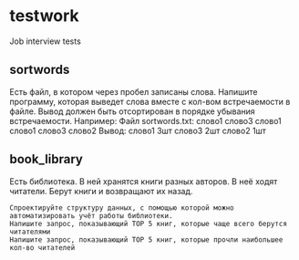 # testwork
Job interview tests

## sortwords

Есть файл, в котором через пробел записаны слова. Напишите программу, которая выведет слова
вместе с кол-вом встречаемости в файле. Вывод должен быть отсортирован в порядке убывания
встречаемости.
Например:
Файл sortwords.txt: слово1 слово3 слово1 слово1 слово3 слово2
Вывод:
слово1 3шт
слово3 2шт
слово2 1шт

## book_library

Есть библиотека. В ней хранятся книги разных авторов. В неё ходят читатели. Берут книги и
возвращают их назад.

    Спроектируйте структуру данных, с помощью которой можно автоматизировать учёт работы библиотеки.
    Напишите запрос, показывающий TOP 5 книг, которые чаще всего берутся читателями
    Напишите запрос, показывающий TOP 5 книг, которые прочли наибольшее кол-во читателей
